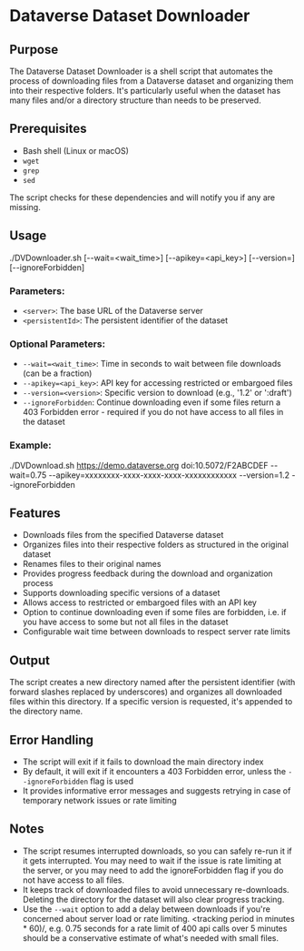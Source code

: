 # Dataverse Dataset Downloader

## Purpose

The Dataverse Dataset Downloader is a shell script that automates the process of downloading files from a Dataverse dataset and organizing them into their respective folders.
It's particularly useful when the dataset has many files and/or a directory structure than needs to be preserved.

## Prerequisites

- Bash shell (Linux or macOS)
- `wget`
- `grep`
- `sed`

The script checks for these dependencies and will notify you if any are missing.

## Usage
./DVDownloader.sh <server> <persistentId> [--wait=<wait_time>] [--apikey=<api_key>] [--version=<version>] [--ignoreForbidden]

### Parameters:

- `<server>`: The base URL of the Dataverse server
- `<persistentId>`: The persistent identifier of the dataset

### Optional Parameters:

- `--wait=<wait_time>`: Time in seconds to wait between file downloads (can be a fraction)
- `--apikey=<api_key>`: API key for accessing restricted or embargoed files
- `--version=<version>`: Specific version to download (e.g., '1.2' or ':draft')
- `--ignoreForbidden`: Continue downloading even if some files return a 403 Forbidden error - required if you do not have access to all files in the dataset

### Example:

./DVDownload.sh https://demo.dataverse.org doi:10.5072/F2ABCDEF --wait=0.75 --apikey=xxxxxxxx-xxxx-xxxx-xxxx-xxxxxxxxxxxx --version=1.2 --ignoreForbidden

## Features

- Downloads files from the specified Dataverse dataset
- Organizes files into their respective folders as structured in the original dataset
- Renames files to their original names
- Provides progress feedback during the download and organization process
- Supports downloading specific versions of a dataset
- Allows access to restricted or embargoed files with an API key
- Option to continue downloading even if some files are forbidden, i.e. if you have access to some but not all files in the dataset
- Configurable wait time between downloads to respect server rate limits

## Output

The script creates a new directory named after the persistent identifier (with forward slashes replaced by underscores) and organizes all downloaded files within this directory. If a specific version is requested, it's appended to the directory name.

## Error Handling

- The script will exit if it fails to download the main directory index
- By default, it will exit if it encounters a 403 Forbidden error, unless the `--ignoreForbidden` flag is used
- It provides informative error messages and suggests retrying in case of temporary network issues or rate limiting

## Notes

- The script resumes interrupted downloads, so you can safely re-run it if it gets interrupted. You may need to wait if the issue is rate limiting at the server, or you may need to add the ignoreForbidden flag if you do not have access to all files.
- It keeps track of downloaded files to avoid unnecessary re-downloads. Deleting the directory for the dataset will also clear progress tracking.
- Use the `--wait` option to add a delay between downloads if you're concerned about server load or rate limiting. <tracking period in minutes * 60)/<API calls allowed>, e.g. 0.75 seconds for a rate limit of 400 api calls over 5 minutes should be a conservative estimate of what's needed with small files.
